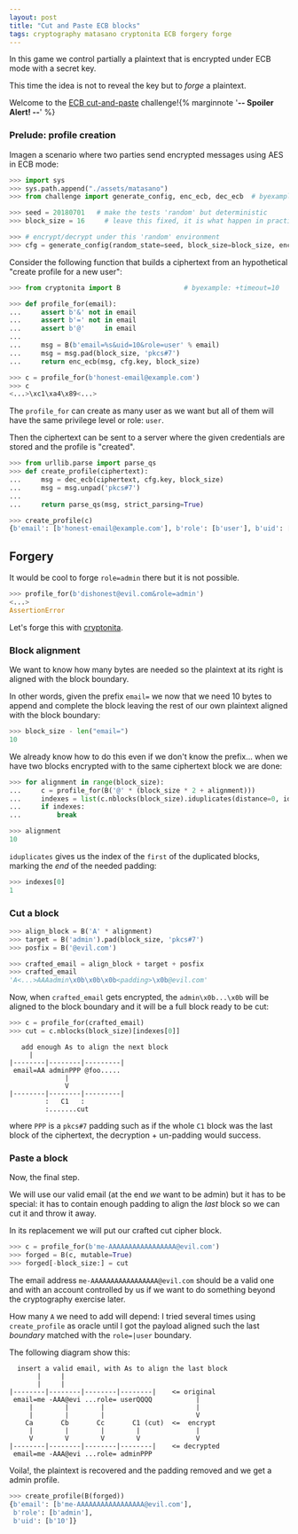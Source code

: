 ```yaml
---
layout: post
title: "Cut and Paste ECB blocks"
tags: cryptography matasano cryptonita ECB forgery forge
---
```


In this game we control partially a plaintext that is encrypted
under ECB mode with a secret key.

This time the idea is not to reveal the key but to *forge* a plaintext.

Welcome to the [ECB cut-and-paste](https://cryptopals.com/sets/2/challenges/13)
challenge!{% marginnote '**-- Spoiler Alert! --**' %}<!--more-->

### Prelude: profile creation

Imagen a scenario where two parties send encrypted messages using AES
in ECB mode:

```python
>>> import sys
>>> sys.path.append("./assets/matasano")
>>> from challenge import generate_config, enc_ecb, dec_ecb  # byexample: +timeout=10

>>> seed = 20180701   # make the tests 'random' but deterministic
>>> block_size = 16     # leave this fixed, it is what happen in practice

>>> # encrypt/decrypt under this 'random' environment
>>> cfg = generate_config(random_state=seed, block_size=block_size, enc_mode='ecb')
```

Consider the following function that builds a ciphertext from an hypothetical
"create profile for a new user":

```python
>>> from cryptonita import B                # byexample: +timeout=10

>>> def profile_for(email):
...     assert b'&' not in email
...     assert b'=' not in email
...     assert b'@'     in email
...
...     msg = B(b'email=%s&uid=10&role=user' % email)
...     msg = msg.pad(block_size, 'pkcs#7')
...     return enc_ecb(msg, cfg.key, block_size)

>>> c = profile_for(b'honest-email@example.com')
>>> c
<...>\xc1\xa4\x89<...>
```

The ``profile_for`` can create as many user as we want but all of them will
have the same privilege level or role: ``user``.

Then the ciphertext can be sent to a server where the given credentials are
stored and the profile is "created".

```python
>>> from urllib.parse import parse_qs
>>> def create_profile(ciphertext):
...     msg = dec_ecb(ciphertext, cfg.key, block_size)
...     msg = msg.unpad('pkcs#7')
...
...     return parse_qs(msg, strict_parsing=True)

>>> create_profile(c)
{b'email': [b'honest-email@example.com'], b'role': [b'user'], b'uid': [b'10']}
```

## Forgery

It would be cool to forge ``role=admin`` there but it is not possible.

```python
>>> profile_for(b'dishonest@evil.com&role=admin')
<...>
AssertionError
```

Let's forge this with [cryptonita](https://pypi.org/project/cryptonita/).

### Block alignment

We want to know how many bytes are needed so the plaintext
at its right is aligned with the block boundary.

In other words, given the prefix ``email=`` we now that we need 10 bytes
to append and complete the block leaving the rest of our own plaintext
aligned with the block boundary:

```python
>>> block_size - len("email=")
10
```

We already know how to do this even if we don't know the prefix...
when we have two blocks encrypted with to the same ciphertext block we are done:

```python
>>> for alignment in range(block_size):
...     c = profile_for(B('@' * (block_size * 2 + alignment)))
...     indexes = list(c.nblocks(block_size).iduplicates(distance=0, idx_of='both'))
...     if indexes:
...         break

>>> alignment
10
```

``iduplicates`` gives us the index of the ``first`` of the duplicated blocks,
marking the *end* of the needed padding:

```python
>>> indexes[0]
1
```

### Cut a block

```python
>>> align_block = B('A' * alignment)
>>> target = B('admin').pad(block_size, 'pkcs#7')
>>> posfix = B('@evil.com')

>>> crafted_email = align_block + target + posfix
>>> crafted_email
'A<...>AAAadmin\x0b\x0b\x0b<padding>\x0b@evil.com'
```

Now, when ``crafted_email`` gets encrypted, the ``admin\x0b...\x0b``
will be aligned to the block boundary and it will be a full block
ready to be cut:

```python
>>> c = profile_for(crafted_email)
>>> cut = c.nblocks(block_size)[indexes[0]]
```

```
   add enough As to align the next block
     |
|--------|--------|---------|
 email=AA adminPPP @foo.....
              |
              V
|--------|--------|---------|
         :   C1   :
         :.......cut
```

where ``PPP`` is a ``pkcs#7`` padding such as if the whole ``C1`` block was
the last block of the ciphertext, the decryption + un-padding would success.

### Paste a block

Now, the final step.

We will use our valid email (at the end *we* want to be admin) but it has
to be special: it has to contain enough padding to align the *last* block
so we can cut it and throw it away.

In its replacement we will put our crafted cut cipher block.

```python
>>> c = profile_for(b'me-AAAAAAAAAAAAAAAAA@evil.com')
>>> forged = B(c, mutable=True)
>>> forged[-block_size:] = cut
```

The email address ``me-AAAAAAAAAAAAAAAAA@evil.com`` should be a valid
one and with an account controlled by us if we want to do something
beyond the cryptography exercise later.

How many ``A`` we need to add will depend: I tried several times using
``create_profile`` as oracle until I got the payload aligned such the
last *boundary* matched with the ``role=|user`` boundary.

The following diagram show this:

```
  insert a valid email, with As to align the last block
       |     |
       |     |
|--------|--------|--------|--------|    <= original
 email=me -AAA@evi ...role= userQQQQ           |
     |        |        |                       |
     |        |        |                       V
    Ca       Cb       Cc       C1 (cut)  <=  encrypt
     |        |        |        |              |
     V        V        V        V              V
|--------|--------|--------|--------|    <= decrypted
 email=me -AAA@evi ...role= adminPPP
```

Voila!, the plaintext is recovered and the padding removed and we
get a admin profile.

```python
>>> create_profile(B(forged))
{b'email': [b'me-AAAAAAAAAAAAAAAAA@evil.com'],
 b'role': [b'admin'],
 b'uid': [b'10']}
```

